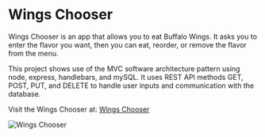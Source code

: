 # Wings Chooser

Wings Chooser is an app that allows you to eat Buffalo Wings. It asks you to enter the flavor you want, then you can eat, reorder, or remove the flavor from the menu.

This project shows use of the MVC software architecture pattern using node, express, handlebars, and mySQL. It uses REST API methods GET, POST, PUT, and DELETE to handle user inputs and communication with the database.

Visit the Wings Chooser at: [Wings Chooser](https://lit-shore-57043.herokuapp.com/)

![Wings Chooser](./public/assets/img/wings-chooser "wings-chooser")